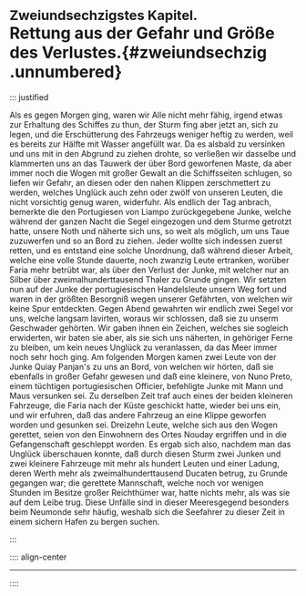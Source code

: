 # <small>Zweiundsechzigstes Kapitel.</small><br />Rettung aus der Gefahr und Größe des Verlustes.{#zweiundsechzig .unnumbered}

::: justified

Als es gegen Morgen ging, waren wir Alle nicht mehr fähig, irgend etwas zur
Erhaltung des Schiffes zu thun, der Sturm fing aber jetzt an, sich zu legen, und
die Erschütterung des Fahrzeugs weniger heftig zu werden, weil es bereits zur
Hälfte mit Wasser angefüllt war. Da es alsbald zu versinken und uns mit in den
Abgrund zu ziehen drohte, so verließen wir dasselbe und klammerten uns an das
Tauwerk der über Bord geworfenen Maste, da aber immer noch die Wogen mit großer
Gewalt an die Schiffsseiten schlugen, so liefen wir Gefahr, an diesen oder den
nahen Klippen zerschmettert zu werden, welches Unglück auch zehn oder zwölf von
unseren Leuten, die nicht vorsichtig genug waren, widerfuhr. Als endlich der Tag
anbrach, bemerkte die den Portugiesen von Liampo zurückgegebene Junke, welche
während der ganzen Nacht die Segel eingezogen und dem Sturme getrotzt hatte,
unsere Noth und näherte sich uns, so weit als möglich, um uns Taue zuzuwerfen
und so an Bord zu ziehen. Jeder wollte sich indessen zuerst retten, und es
entstand eine solche Unordnung, daß während dieser Arbeit, welche eine volle
Stunde dauerte, noch zwanzig Leute ertranken, worüber Faria mehr betrübt war,
als über den Verlust der Junke, mit welcher nur an Silber über
zweimalhunderttausend Thaler zu Grunde gingen. Wir setzten nun auf der Junke der
portugiesischen Handelsleute unsern Weg fort und waren in der größten Besorgniß
wegen unserer Gefährten, von welchen wir keine Spur entdeckten. Gegen Abend
gewahrten wir endlich zwei Segel vor uns, welche langsam lavirten, woraus wir
schlossen, daß sie zu unserm Geschwader gehörten. Wir gaben ihnen ein Zeichen,
welches sie sogleich erwiderten, wir baten sie aber, als sie sich uns näherten,
in gehöriger Ferne zu bleiben, um kein neues Unglück zu veranlassen, da das Meer
immer noch sehr hoch ging. Am folgenden Morgen kamen zwei Leute von der Junke
Quiay Panjan's zu uns an Bord, von welchen wir hörten, daß sie ebenfalls in
großer Gefahr gewesen und daß eine kleinere, von Nuno Preto, einem tüchtigen
portugiesischen Officier, befehligte Junke mit Mann und Maus versunken sei. Zu
derselben Zeit traf auch eines der beiden kleineren Fahrzeuge, die Faria nach
der Küste geschickt hatte, wieder bei uns ein, und wir erfuhren, daß das andere
Fahrzeug an eine Klippe geworfen worden und gesunken sei. Dreizehn Leute, welche
sich aus den Wogen gerettet, seien von den Einwohnern des Ortes Nouday ergriffen
und in die Gefangenschaft geschleppt worden. Es ergab sich also, nachdem man das
Unglück überschauen konnte, daß durch diesen Sturm zwei Junken und zwei kleinere
Fahrzeuge mit mehr als hundert Leuten und einer Ladung, deren Werth mehr als
zweimalhunderttausend Ducaten betrug, zu Grunde gegangen war; die gerettete
Mannschaft, welche noch vor wenigen Stunden im Besitze großer Reichthümer war,
hatte nichts mehr, als was sie auf dem Leibe trug. Diese Unfälle sind in dieser
Meeresgegend besonders beim Neumonde sehr häufig, weshalb sich die Seefahrer zu
dieser Zeit in einem sichern Hafen zu bergen suchen.


:::


:::: align-center
****
::::
